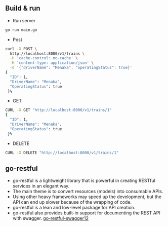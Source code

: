 ## Build & run

* Run server
```bash
go run main.go
```

* Post 

```bash
curl -X POST \
  http://localhost:8000/v1/trains \
  -H 'cache-control: no-cache' \
  -H 'content-type: application/json' \
  -d '{"driverName": "Menaka", "operatingStatus": true}'
{
  "ID": 1,
  "DriverName": "Menaka",
  "OperatingStatus": true
 }%   
```

* GET
```bash
CURL -X GET "http://localhost:8000/v1/trains/1"
{
  "ID": 1,
  "DriverName": "Menaka",
  "OperatingStatus": true
 }% 
```

* DELETE
```bash
CURL -X DELETE "http://localhost:8000/v1/trains/1"
```

## go-restful

- go-restful is a lightweight library that is powerful in creating RESTful services in an elegant way. 
- The main theme is to convert resources (models) into consumable APIs. 
- Using other heavy frameworks may speed up the development, but the API can end up slower because of the wrapping of code. 
- go-restful is a lean and low-level package for API creation.
- go-restful also provides built-in support for documenting the REST API with swagger. [go-restful-swagger12](https://github.com/emicklei/go-restful-swagger12)
